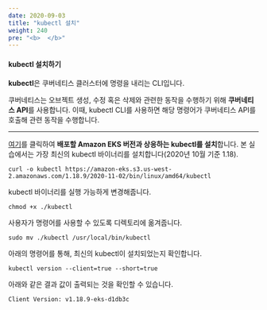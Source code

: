 ```yaml
---
date: 2020-09-03
title: "kubectl 설치"
weight: 240
pre: "<b>  </b>"
---
```


#### kubectl 설치하기
**kubectl**은 쿠버네티스 클러스터에 명령을 내리는 CLI입니다. 

쿠버네티스는 오브젝트 생성, 수정 혹은 삭제와 관련한 동작을 수행하기 위해 **쿠버네티스 API**를 사용합니다. 이때, kubectl CLI를 사용하면 해당 명령어가 쿠버네티스 API를 호출해 관련 동작을 수행합니다.

* * *

[여기](https://docs.aws.amazon.com/eks/latest/userguide/install-kubectl.html)를 클릭하여 **배포할 Amazon EKS 버전과 상응하는 kubectl를 설치**합니다.
본 실습에서는 가장 최신의 kubectl 바이너리를 설치합니다(2020년 10월 기준 1.18).
```
curl -o kubectl https://amazon-eks.s3.us-west-2.amazonaws.com/1.18.9/2020-11-02/bin/linux/amd64/kubectl
```
kubectl 바이너리를 실행 가능하게 변경해줍니다.
```
chmod +x ./kubectl
```
사용자가 명령어를 사용할 수 있도록 디렉토리에 옮겨줍니다.
```
sudo mv ./kubectl /usr/local/bin/kubectl
```
아래의 명령어를 통해, 최신의 kubectl이 설치되었는지 확인합니다.
```
kubectl version --client=true --short=true
```
아래와 같은 결과 값이 출력되는 것을 확인할 수 있습니다.
```
Client Version: v1.18.9-eks-d1db3c
```